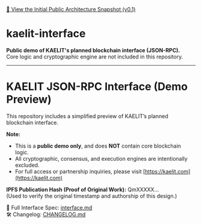 [📌 View the Initial Public Architecture Snapshot (v0.1)](https://github.com/kaelitcom/kaelit-research/releases/tag/v0.1)

# kaelit-interface

**Public demo of KAELIT's planned blockchain interface (JSON-RPC).**  
Core logic and cryptographic engine are not included in this repository.

---

# KAELIT JSON-RPC Interface (Demo Preview)

This repository includes a simplified preview of KAELIT’s planned blockchain interface.

**Note:**
- This is a **public demo only**, and does **NOT** contain core blockchain logic.
- All cryptographic, consensus, and execution engines are intentionally excluded.
- For full access or partnership inquiries, please visit [https://kaelit.com](https://kaelit.com)

**IPFS Publication Hash (Proof of Original Work):** QmXXXXX...  
(Used to verify the original timestamp and authorship of this design.)

📄 Full Interface Spec: [interface.md](./interface.md)  
🛠 Changelog: [CHANGELOG.md](./CHANGELOG.md)
